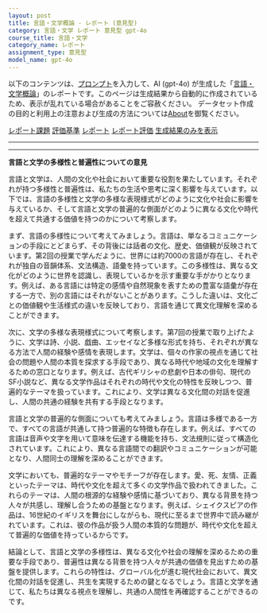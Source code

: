 ```yaml
---
layout: post
title: 言語・文学概論 - レポート (意見型)
category: 言語・文学 レポート 意見型 gpt-4o
course_title: 言語・文学
category_name: レポート
assignment_type: 意見型
model_name: gpt-4o
---
```


以下のコンテンツは、[プロンプト](https://github.com/takedatoshiyuki/synthetic_assignments/tree/main/generated/言語・文学/gpt-4o/prompt_レポート-意見型.md)を入力して、AI (gpt-4o) が生成した「[言語・文学概論](/contents/言語・文学/)」のレポートです。このページは生成結果から自動的に作成されているため、表示が乱れている場合があることをご容赦ください。
データセット作成の目的と利用上の注意および生成の方法については[About](/About)を御覧ください。

[レポート課題](../レポート課題-意見型)
[評価基準](../評価基準-意見型)
[レポート](../レポート-意見型)
[レポート評価](../レポート評価-意見型)
[生成結果のみを表示](https://github.com/takedatoshiyuki/synthetic_assignments/tree/main/generated/言語・文学/gpt-4o/レポート-意見型.md)
  

***
***
  
**言語と文学の多様性と普遍性についての意見**

言語と文学は、人間の文化や社会において重要な役割を果たしています。それぞれが持つ多様性と普遍性は、私たちの生活や思考に深く影響を与えています。以下では、言語の多様性と文学の多様な表現様式がどのように文化や社会に影響を与えているか、そして言語と文学の普遍的な側面がどのように異なる文化や時代を超えて共通する価値を持つのかについて考察します。

まず、言語の多様性について考えてみましょう。言語は、単なるコミュニケーションの手段にとどまらず、その背後には話者の文化、歴史、価値観が反映されています。第2回の授業で学んだように、世界には約7000の言語が存在し、それぞれが独自の音韻体系、文法構造、語彙を持っています。この多様性は、異なる文化がどのように世界を認識し、表現しているかを示す重要な手がかりとなります。例えば、ある言語には特定の感情や自然現象を表すための豊富な語彙が存在する一方で、別の言語にはそれがないことがあります。こうした違いは、文化ごとの価値観や生活様式の違いを反映しており、言語を通じて異文化理解を深めることができます。

次に、文学の多様な表現様式について考察します。第7回の授業で取り上げたように、文学は詩、小説、戯曲、エッセイなど多様な形式を持ち、それぞれが異なる方法で人間の経験や感情を表現します。文学は、個々の作家の視点を通じて社会の問題や人間の本質を探求する手段であり、異なる時代や地域の文化を理解するための窓口となります。例えば、古代ギリシャの悲劇や日本の俳句、現代のSF小説など、異なる文学作品はそれぞれの時代や文化の特性を反映しつつ、普遍的なテーマを扱っています。これにより、文学は異なる文化間の対話を促進し、人間の共通の経験を共有する手段となります。

言語と文学の普遍的な側面についても考えてみましょう。言語は多様である一方で、すべての言語が共通して持つ普遍的な特徴も存在します。例えば、すべての言語は音声や文字を用いて意味を伝達する機能を持ち、文法規則に従って構造化されています。これにより、異なる言語間での翻訳やコミュニケーションが可能となり、人間同士の理解を深めることができます。

文学においても、普遍的なテーマやモチーフが存在します。愛、死、友情、正義といったテーマは、時代や文化を超えて多くの文学作品で扱われてきました。これらのテーマは、人間の根源的な経験や感情に基づいており、異なる背景を持つ人々が共感し、理解し合うための基盤となります。例えば、シェイクスピアの作品は、16世紀のイギリスを舞台にしながらも、現代に至るまで世界中で読み継がれています。これは、彼の作品が扱う人間の本質的な問題が、時代や文化を超えて普遍的な価値を持っているからです。

結論として、言語と文学の多様性は、異なる文化や社会の理解を深めるための重要な手段であり、普遍性は異なる背景を持つ人々が共通の価値を見出すための基盤を提供します。これらの特性は、グローバル化が進む現代社会において、異文化間の対話を促進し、共生を実現するための鍵となるでしょう。言語と文学を通じて、私たちは異なる視点を理解し、共通の人間性を再確認することができるのです。

